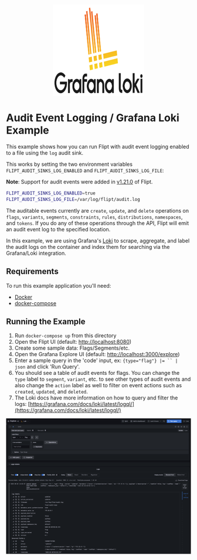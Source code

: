 <p align="center">
    <img src="../../images/logos/loki.svg" alt="Grafana Loki" width=250 height=250 />
</p>

# Audit Event Logging / Grafana Loki Example

This example shows how you can run Flipt with audit event logging enabled to a file using the `log` audit sink.

This works by setting the two environment variables `FLIPT_AUDIT_SINKS_LOG_ENABLED` and `FLIPT_AUDIT_SINKS_LOG_FILE`:

**Note**: Support for audit events were added in [v1.21.0](https://github.com/flipt-io/flipt/releases/tag/v1.21.0) of Flipt.

```bash
FLIPT_AUDIT_SINKS_LOG_ENABLED=true
FLIPT_AUDIT_SINKS_LOG_FILE=/var/log/flipt/audit.log
```

The auditable events currently are `create`, `update`, and `delete` operations on `flags`, `variants`, `segments`, `constraints`, `rules`, `distributions`, `namespaces`, and `tokens`. If you do any of these operations through the API, Flipt will emit an audit event log to the specified location.

In this example, we are using Grafana's [Loki](https://grafana.com/docs/loki/latest/) to scrape, aggregate, and label the audit logs on the container and index them for searching via the Grafana/Loki integration. 

## Requirements

To run this example application you'll need:

* [Docker](https://docs.docker.com/install/)
* [docker-compose](https://docs.docker.com/compose/install/)

## Running the Example

1. Run `docker-compose up` from this directory
1. Open the Flipt UI (default: [http://localhost:8080](http://localhost:8080))
1. Create some sample data: Flags/Segments/etc.
1. Open the Grafana Explore UI (default: [http://localhost:3000/explore](http://localhost:3000/explore))
1. Enter a sample query in the 'code' input, ex: `{type="flag"} |= `` | json` and click 'Run Query'.
1. You should see a table of audit events for flags. You can change the `type` label to `segment`, `variant`, etc. to see other types of audit events and also change the `action` label as well to filter on event actions such as `created`, `updated`, and `deleted`.
1. The Loki docs have more information on how to query and filter the logs: [https://grafana.com/docs/loki/latest/logql/](https://grafana.com/docs/loki/latest/logql/)

!['Audit Events/Loki Example'](../../images/loki.png)
